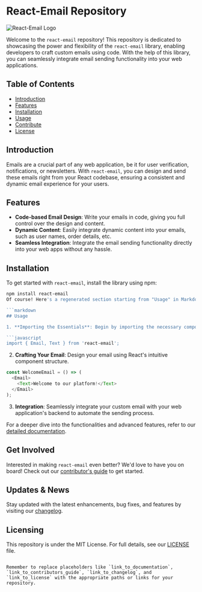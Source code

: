 # React-Email Repository

![React-Email Logo](path_to_logo.png) <!-- You can replace 'path_to_logo.png' with the path to your logo if you have one -->

Welcome to the `react-email` repository! This repository is dedicated to showcasing the power and flexibility of the `react-email` library, enabling developers to craft custom emails using code. With the help of this library, you can seamlessly integrate email sending functionality into your web applications.

## Table of Contents

- [Introduction](#introduction)
- [Features](#features)
- [Installation](#installation)
- [Usage](#usage)
- [Contribute](#contribute)
- [License](#license)

## Introduction

Emails are a crucial part of any web application, be it for user verification, notifications, or newsletters. With `react-email`, you can design and send these emails right from your React codebase, ensuring a consistent and dynamic email experience for your users.

## Features

- **Code-based Email Design**: Write your emails in code, giving you full control over the design and content.
- **Dynamic Content**: Easily integrate dynamic content into your emails, such as user names, order details, etc.
- **Seamless Integration**: Integrate the email sending functionality directly into your web apps without any hassle.

## Installation

To get started with `react-email`, install the library using npm:

```bash
npm install react-email
Of course! Here's a regenerated section starting from "Usage" in Markdown:

```markdown
## Usage

1. **Importing the Essentials**: Begin by importing the necessary components from `react-email`.

```javascript
import { Email, Text } from 'react-email';
```

2. **Crafting Your Email**: Design your email using React's intuitive component structure.

```javascript
const WelcomeEmail = () => (
  <Email>
    <Text>Welcome to our platform!</Text>
  </Email>
);
```

3. **Integration**: Seamlessly integrate your custom email with your web application's backend to automate the sending process.

For a deeper dive into the functionalities and advanced features, refer to our [detailed documentation](link_to_documentation).

## Get Involved

Interested in making `react-email` even better? We'd love to have you on board! Check out our [contributor's guide](link_to_contributors_guide) to get started.

## Updates & News

Stay updated with the latest enhancements, bug fixes, and features by visiting our [changelog](link_to_changelog).

## Licensing

This repository is under the MIT License. For full details, see our [LICENSE](link_to_license) file.
```

Remember to replace placeholders like `link_to_documentation`, `link_to_contributors_guide`, `link_to_changelog`, and `link_to_license` with the appropriate paths or links for your repository.
